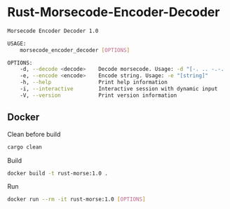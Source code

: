 # Rust-Morsecode-Encoder-Decoder

```sh
Morsecode Encoder Decoder 1.0

USAGE:
    morsecode_encoder_decoder [OPTIONS]

OPTIONS:
    -d, --decode <decode>    Decode morsecode. Usage: -d "[-. .. -.-. .]"
    -e, --encode <encode>    Encode string. Usage: -e "[string]"
    -h, --help               Print help information
    -i, --interactive        Interactive session with dynamic input
    -V, --version            Print version information
```

## Docker

Clean before build
```sh
cargo clean
```
Build
```sh
docker build -t rust-morse:1.0 .
```
Run
```sh
docker run --rm -it rust-morse:1.0 [OPTIONS]
```